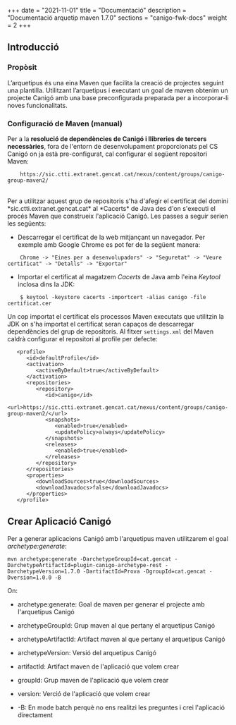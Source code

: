 +++
date        = "2021-11-01"
title       = "Documentació"
description = "Documentació arquetip maven 1.7.0"
sections    = "canigo-fwk-docs"
weight		= 2
+++

## Introducció

### Propòsit

L’arquetipus és una eina Maven que facilita la creació de projectes seguint una plantilla. Utilitzant l’arquetipus i executant un goal de maven obtenim un projecte Canigó amb una base preconfigurada preparada per a incorporar-li noves funcionalitats.

### Configuració de Maven (manual)

Per a la **resolució de dependències de Canigó i llibreries de tercers necessàries**, fora de l'entorn de desenvolupament proporcionats pel CS Canigó on ja està pre-configurat,
cal configurar el següent repositori Maven:

```
    https://sic.ctti.extranet.gencat.cat/nexus/content/groups/canigo-group-maven2/
```

<br/>
Per a utilitzar aquest grup de repositoris s'ha d'afegir el certificat del domini *sic.ctti.extranet.gencat.cat* al *Cacerts* de Java des d'on s'executi el procés Maven que construeix l'aplicació Canigó.
Les passes a seguir serien les següents:

* Descarregar el certificat de la web mitjançant un navegador. Per exemple amb Google Chrome es pot fer de la següent manera:
```
    Chrome -> "Eines per a desenvolupadors" -> "Seguretat" -> "Veure certificat" -> "Detalls" -> "Exportar"
```
* Importar el certificat al magatzem *Cacerts* de Java amb l'eina *Keytool* inclosa dins la JDK:
```
    $ keytool -keystore cacerts -importcert -alias canigo -file certificat.cer
```

Un cop importat el certificat els processos Maven executats que utilitzin la JDK on s'ha importat el certificat seran capaços de descarregar dependències del grup de repositoris.
Al fitxer `settings.xml` del Maven caldrà configurar el repositori al profile per defecte:

```
   <profile>
      <id>defaultProfile</id>
      <activation>
         <activeByDefault>true</activeByDefault>
      </activation>
      <repositories>
         <repository>
            <id>canigo</id>
            <url>https://sic.ctti.extranet.gencat.cat/nexus/content/groups/canigo-group-maven2/</url>
            <snapshots>
               <enabled>true</enabled>
               <updatePolicy>always</updatePolicy>
            </snapshots>
            <releases>
               <enabled>true</enabled>
            </releases>
         </repository>
      </repositories>
      <properties>
         <downloadSources>true</downloadSources>
         <downloadJavadocs>false</downloadJavadocs>
      </properties>
   </profile>

```

## Crear Aplicació Canigó

Per a generar aplicacions Canigó amb l'arquetipus maven utilitzarem el goal *archetype:generate*:

```
mvn archetype:generate -DarchetypeGroupId=cat.gencat -DarchetypeArtifactId=plugin-canigo-archetype-rest -DarchetypeVersion=1.7.0 -DartifactId=Prova -DgroupId=cat.gencat -Dversion=1.0.0 -B
```

On:

- archetype:generate: Goal de maven per generar el projecte amb l'arquetipus Canigó

- archetypeGroupId: Grup maven al que pertany el arquetipus Canigó

- archetypeArtifactId: Artifact maven al que pertany el arquetipus Canigó

- archetypeVersion: Versió del arquetipus Canigó

- artifactId: Artifact maven de l'aplicació que volem crear

- groupId: Grup maven de l'aplicació que volem crear

- version: Verció de l'aplicació que volem crear

- -B: En mode batch perquè no ens realitzi les preguntes i crei l'aplicació directament
